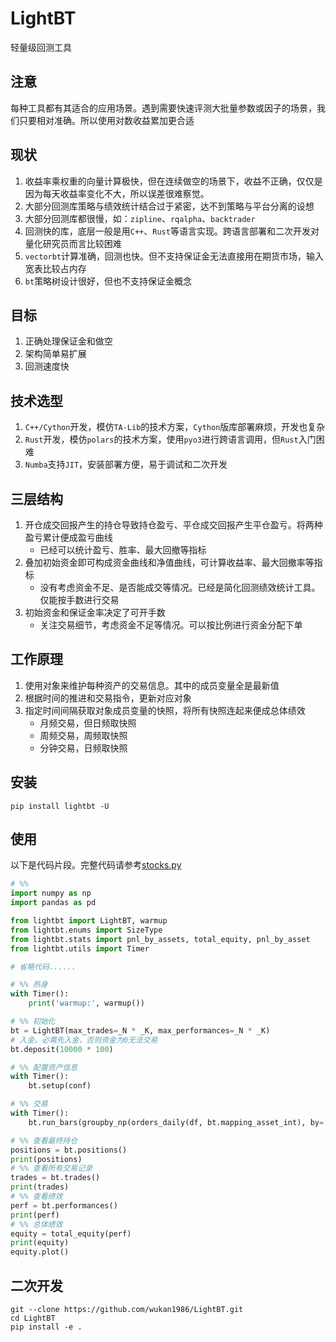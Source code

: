 # LightBT
轻量级回测工具

## 注意
每种工具都有其适合的应用场景。遇到需要快速评测大批量参数或因子的场景，我们只要相对准确。所以使用对数收益累加更合适

## 现状
1. 收益率乘权重的向量计算极快，但在连续做空的场景下，收益不正确，仅仅是因为每天收益率变化不大，所以误差很难察觉。
2. 大部分回测库策略与绩效统计结合过于紧密，达不到策略与平台分离的设想
3. 大部分回测库都很慢，如：`zipline`、`rqalpha`、`backtrader`
4. 回测快的库，底层一般是用`C++`、`Rust`等语言实现。跨语言部署和二次开发对量化研究员而言比较困难
5. `vectorbt`计算准确，回测也快。但不支持保证金无法直接用在期货市场，输入宽表比较占内存
6. `bt`策略树设计很好，但也不支持保证金概念

## 目标
1. 正确处理保证金和做空
2. 架构简单易扩展
3. 回测速度快

## 技术选型
1. `C++/Cython`开发，模仿`TA-Lib`的技术方案，`Cython`版库部署麻烦，开发也复杂
2. `Rust`开发，模仿`polars`的技术方案，使用`pyo3`进行跨语言调用，但`Rust`入门困难
3. `Numba`支持`JIT`，安装部署方便，易于调试和二次开发

## 三层结构
1. 开仓成交回报产生的持仓导致持仓盈亏、平仓成交回报产生平仓盈亏。将两种盈亏累计便成盈亏曲线
    - 已经可以统计盈亏、胜率、最大回撤等指标
2. 叠加初始资金即可构成资金曲线和净值曲线，可计算收益率、最大回撤率等指标
    - 没有考虑资金不足、是否能成交等情况。已经是简化回测绩效统计工具。仅能按手数进行交易
3. 初始资金和保证金率决定了可开手数
    - 关注交易细节，考虑资金不足等情况。可以按比例进行资金分配下单

## 工作原理
1. 使用对象来维护每种资产的交易信息。其中的成员变量全是最新值
2. 根据时间的推进和交易指令，更新对应对象
3. 指定时间间隔获取对象成员变量的快照，将所有快照连起来便成总体绩效
    - 月频交易，但日频取快照
    - 周频交易，周频取快照
    - 分钟交易，日频取快照

## 安装
```commandline
pip install lightbt -U
```
## 使用
以下是代码片段。完整代码请参考[stocks.py](examples/stocks.py)
```python
# %%
import numpy as np
import pandas as pd

from lightbt import LightBT, warmup
from lightbt.enums import SizeType
from lightbt.stats import pnl_by_assets, total_equity, pnl_by_asset
from lightbt.utils import Timer

# 省略代码......

# %% 热身
with Timer():
    print('warmup:', warmup())

# %% 初始化
bt = LightBT(max_trades=_N * _K, max_performances=_N * _K)
# 入金。必需先入金，否则资金为0无法交易
bt.deposit(10000 * 100)

# %% 配置资产信息
with Timer():
    bt.setup(conf)

# %% 交易
with Timer():
    bt.run_bars(groupby_np(orders_daily(df, bt.mapping_asset_int), by='date', dtype=order_outside_dt))

# %% 查看最终持仓
positions = bt.positions()
print(positions)
# %% 查看所有交易记录
trades = bt.trades()
print(trades)
# %% 查看绩效
perf = bt.performances()
print(perf)
# %% 总体绩效
equity = total_equity(perf)
print(equity)
equity.plot()

```

## 二次开发
```commandline
git --clone https://github.com/wukan1986/LightBT.git
cd LightBT
pip install -e .
```